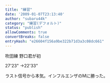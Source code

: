 ```yaml
---
title: "練習"
date: '2009-01-07T23:13:40'
author: "subaru44k"
category: "練習(デフォルト)"
status: "publish"
allowComments: true
convertBreaks: false
entryHash: "e26604f156a9be322b71d3a3c08dc661"
---
```

吹田練
野口君が初

27'23"
→22'33"

ラスト信号から本気。インフルエンザのMに勝った。
